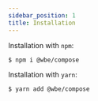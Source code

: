 ```yaml
---
sidebar_position: 1
title: Installation
---
```


Installation with `npm`:

```shell
$ npm i @wbe/compose
```

Installation with `yarn`:

```shell
$ yarn add @wbe/compose
```
